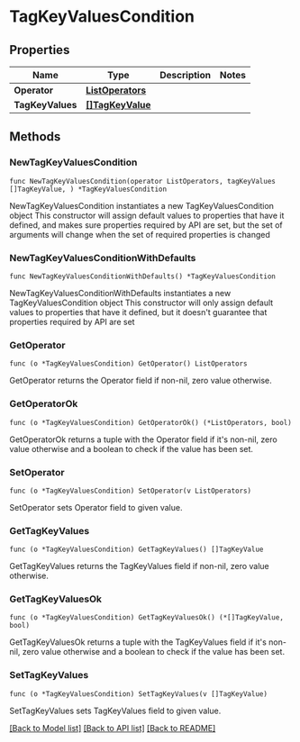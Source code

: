# TagKeyValuesCondition

## Properties

Name | Type | Description | Notes
------------ | ------------- | ------------- | -------------
**Operator** | [**ListOperators**](ListOperators.md) |  | 
**TagKeyValues** | [**[]TagKeyValue**](TagKeyValue.md) |  | 

## Methods

### NewTagKeyValuesCondition

`func NewTagKeyValuesCondition(operator ListOperators, tagKeyValues []TagKeyValue, ) *TagKeyValuesCondition`

NewTagKeyValuesCondition instantiates a new TagKeyValuesCondition object
This constructor will assign default values to properties that have it defined,
and makes sure properties required by API are set, but the set of arguments
will change when the set of required properties is changed

### NewTagKeyValuesConditionWithDefaults

`func NewTagKeyValuesConditionWithDefaults() *TagKeyValuesCondition`

NewTagKeyValuesConditionWithDefaults instantiates a new TagKeyValuesCondition object
This constructor will only assign default values to properties that have it defined,
but it doesn't guarantee that properties required by API are set

### GetOperator

`func (o *TagKeyValuesCondition) GetOperator() ListOperators`

GetOperator returns the Operator field if non-nil, zero value otherwise.

### GetOperatorOk

`func (o *TagKeyValuesCondition) GetOperatorOk() (*ListOperators, bool)`

GetOperatorOk returns a tuple with the Operator field if it's non-nil, zero value otherwise
and a boolean to check if the value has been set.

### SetOperator

`func (o *TagKeyValuesCondition) SetOperator(v ListOperators)`

SetOperator sets Operator field to given value.


### GetTagKeyValues

`func (o *TagKeyValuesCondition) GetTagKeyValues() []TagKeyValue`

GetTagKeyValues returns the TagKeyValues field if non-nil, zero value otherwise.

### GetTagKeyValuesOk

`func (o *TagKeyValuesCondition) GetTagKeyValuesOk() (*[]TagKeyValue, bool)`

GetTagKeyValuesOk returns a tuple with the TagKeyValues field if it's non-nil, zero value otherwise
and a boolean to check if the value has been set.

### SetTagKeyValues

`func (o *TagKeyValuesCondition) SetTagKeyValues(v []TagKeyValue)`

SetTagKeyValues sets TagKeyValues field to given value.



[[Back to Model list]](../README.md#documentation-for-models) [[Back to API list]](../README.md#documentation-for-api-endpoints) [[Back to README]](../README.md)


